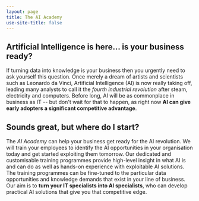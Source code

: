 ```yaml
---
layout: page
title: The AI Academy
use-site-title: false
---
```



Artificial Intelligence is here... is your business ready?
--------

If turning data into knowledge is your business then you urgently need to ask yourself this question. Once merely a dream of artists and scientists such as Leonardo da Vinci, Artificial Intelligence (AI) is now really taking off, leading many analysts to call it the *fourth industrial revolution* after steam, electricity and computers. Before long, AI will be as commonplace in business as IT -- but don't wait for that to happen, as right now **AI can give early adopters a significant competitive advantage**.

Sounds great, but where do I start?
-----------------------------------

The *AI Academy* can help your business get ready for the AI revolution. We will train your employees to identify the AI opportunities in your organisation today and get started exploiting them tomorrow. Our dedicated and customisable training programmes provide high-level insight in what AI is and can do as well as hands-on experience with exploitable AI solutions. The training programmes can be fine-tuned to the particular data opportunities and knowledge demands that exist in your line of business. Our aim is to **turn your IT specialists into AI specialists**, who can develop practical AI solutions that give you that competitive edge.

